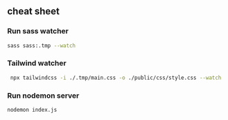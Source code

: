 ## cheat sheet

### Run sass watcher

```bash
sass sass:.tmp --watch
```

### Tailwind watcher

```bash
 npx tailwindcss -i ./.tmp/main.css -o ./public/css/style.css --watch
``` 

### Run nodemon server
```bash
nodemon index.js
```